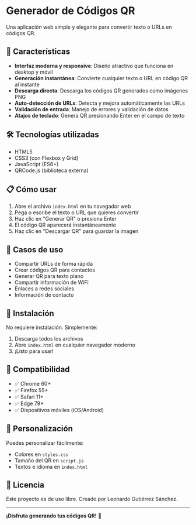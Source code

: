 # Generador de Códigos QR

Una aplicación web simple y elegante para convertir texto o URLs en códigos QR.

## 🚀 Características

- **Interfaz moderna y responsive**: Diseño atractivo que funciona en desktop y móvil
- **Generación instantánea**: Convierte cualquier texto o URL en código QR al instante
- **Descarga directa**: Descarga los códigos QR generados como imágenes PNG
- **Auto-detección de URLs**: Detecta y mejora automáticamente las URLs
- **Validación de entrada**: Manejo de errores y validación de datos
- **Atajos de teclado**: Genera QR presionando Enter en el campo de texto

## 🛠️ Tecnologías utilizadas

- HTML5
- CSS3 (con Flexbox y Grid)
- JavaScript (ES6+)
- QRCode.js (biblioteca externa)

## 📋 Cómo usar

1. Abre el archivo `index.html` en tu navegador web
2. Pega o escribe el texto o URL que quieres convertir
3. Haz clic en "Generar QR" o presiona Enter
4. El código QR aparecerá instantáneamente
5. Haz clic en "Descargar QR" para guardar la imagen

## 🎯 Casos de uso

- Compartir URLs de forma rápida
- Crear códigos QR para contactos
- Generar QR para texto plano
- Compartir información de WiFi
- Enlaces a redes sociales
- Información de contacto

## 🔧 Instalación

No requiere instalación. Simplemente:

1. Descarga todos los archivos
2. Abre `index.html` en cualquier navegador moderno
3. ¡Listo para usar!

## 📱 Compatibilidad

- ✅ Chrome 60+
- ✅ Firefox 55+
- ✅ Safari 11+
- ✅ Edge 79+
- ✅ Dispositivos móviles (iOS/Android)

## 🎨 Personalización

Puedes personalizar fácilmente:

- Colores en `styles.css`
- Tamaño del QR en `script.js`
- Textos e idioma en `index.html`

## 📄 Licencia

Este proyecto es de uso libre. Creado por Leonardo Gutiérrez Sánchez.

---

**¡Disfruta generando tus códigos QR!** 🎉
